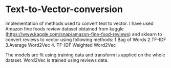 # Text-to-Vector-conversion
Implementation of methods used to convert text to vector. I have used Amazon fine foods review dataset obtained from kaggle (https://www.kaggle.com/snap/amazon-fine-food-reviews) and sklearn to convert reviews to vector using following methods:
1.Bag of Words
2.TF-IDF
3.Average Word2Vec
4. TF-IDF Weighted Word2Vec

The models are fit using training data and transform is applied on the whole dataset. Word2Vec is trained using reviews data.
